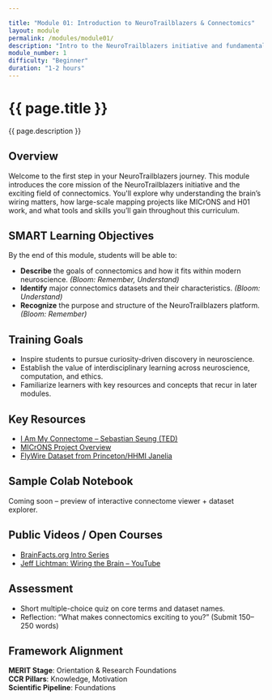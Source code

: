```yaml
---

title: "Module 01: Introduction to NeuroTrailblazers & Connectomics"
layout: module
permalink: /modules/module01/
description: "Intro to the NeuroTrailblazers initiative and fundamentals of connectomics."
module_number: 1
difficulty: "Beginner"
duration: "1-2 hours"
---
```


<div class="main-content">
  <div class="hero">
    <div class="hero-content">
      <h1>{{ page.title }}</h1>
      <p class="hero-subtitle">{{ page.description }}</p>
    </div>
  </div>


<div class="cards-grid module-cards">
<div class="card module-card">
  <h2>Overview</h2>
  <p>Welcome to the first step in your NeuroTrailblazers journey. This module introduces the core mission of the NeuroTrailblazers initiative and the exciting field of connectomics. You'll explore why understanding the brain’s wiring matters, how large-scale mapping projects like MICrONS and H01 work, and what tools and skills you’ll gain throughout this curriculum.</p>
</div>

<div class="card module-card">
  <h2>SMART Learning Objectives</h2>
  <p>By the end of this module, students will be able to:</p>

  <ul>
    <li><strong>Describe</strong> the goals of connectomics and how it fits within modern neuroscience. <em>(Bloom: Remember, Understand)</em></li>
    <li><strong>Identify</strong> major connectomics datasets and their characteristics. <em>(Bloom: Understand)</em></li>
    <li><strong>Recognize</strong> the purpose and structure of the NeuroTrailblazers platform. <em>(Bloom: Remember)</em></li>
  </ul>
</div>

<div class="card module-card">
  <h2>Training Goals</h2>
  <ul>
    <li>Inspire students to pursue curiosity-driven discovery in neuroscience.</li>
    <li>Establish the value of interdisciplinary learning across neuroscience, computation, and ethics.</li>
    <li>Familiarize learners with key resources and concepts that recur in later modules.</li>
  </ul>
</div>

<div class="card module-card">
  <h2>Key Resources</h2>
  <ul>
    <li><a href="https://www.ted.com/talks/sebastian_seung_i_am_my_connectome">I Am My Connectome – Sebastian Seung (TED)</a></li>
    <li><a href="https://www.microns-explorer.org/">MICrONS Project Overview</a></li>
    <li><a href="https://flywire.ai/">FlyWire Dataset from Princeton/HHMI Janelia</a></li>
  </ul>
</div>

<div class="card module-card">
  <h2>Sample Colab Notebook</h2>
  <p>Coming soon – preview of interactive connectome viewer + dataset explorer.</p>
</div>

<div class="card module-card">
  <h2>Public Videos / Open Courses</h2>
  <ul>
    <li><a href="https://www.brainfacts.org/">BrainFacts.org Intro Series</a></li>
    <li><a href="https://www.youtube.com/watch?v=qCunr9IeGX8">Jeff Lichtman: Wiring the Brain – YouTube</a></li>
  </ul>
</div>

<div class="card module-card">
  <h2>Assessment</h2>
  <ul>
    <li>Short multiple-choice quiz on core terms and dataset names.</li>
    <li>Reflection: “What makes connectomics exciting to you?” (Submit 150–250 words)</li>
  </ul>
</div>

<div class="card module-card">
  <h2>Framework Alignment</h2>
  <p><strong>MERIT Stage</strong>: Orientation & Research Foundations<br>
  <strong>CCR Pillars</strong>: Knowledge, Motivation<br>
  <strong>Scientific Pipeline</strong>: Foundations</p>
</div>

</div>
</div>
